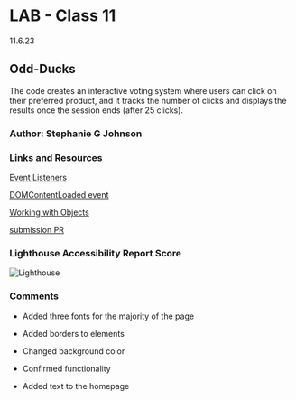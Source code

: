 # LAB - Class 11

11.6.23

## Odd-Ducks

The code creates an interactive voting system where users can click on their preferred product, and it tracks the number of clicks and displays the results once the session ends (after 25 clicks).

### Author: Stephanie G Johnson

### Links and Resources

[Event Listeners](https://www.w3schools.com/js/js_htmldom_eventlistener.asp)

[DOMContentLoaded event](https://developer.mozilla.org/en-US/docs/Web/API/Document/DOMContentLoaded_event)

[Working with Objects](https://developer.mozilla.org/en-US/docs/Web/JavaScript/Guide/Working_with_objects)



[submission PR](https://stepheegee.github.io/odd-duck)


### Lighthouse Accessibility Report Score
![Lighthouse]()



### Comments

* Added three fonts for the majority of the page

* Added borders to elements

* Changed background color

* Confirmed functionality

* Added text to the homepage



